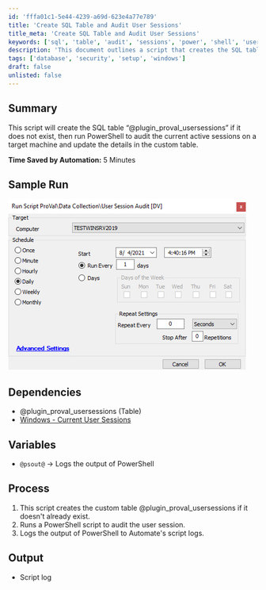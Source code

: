 ```yaml
---
id: 'fffa01c1-5e44-4239-a69d-623e4a77e789'
title: 'Create SQL Table and Audit User Sessions'
title_meta: 'Create SQL Table and Audit User Sessions'
keywords: ['sql', 'table', 'audit', 'sessions', 'power', 'shell', 'users']
description: 'This document outlines a script that creates the SQL table “@plugin_proval_usersessions” if it does not exist, audits the current active sessions on a target machine using PowerShell, and updates the details in the custom table. It includes a summary, sample run, dependencies, variables, process steps, and output details.'
tags: ['database', 'security', 'setup', 'windows']
draft: false
unlisted: false
---
```


## Summary

This script will create the SQL table “@plugin_proval_usersessions” if it does not exist, then run PowerShell to audit the current active sessions on a target machine and update the details in the custom table.

**Time Saved by Automation:** 5 Minutes

## Sample Run

![Sample Run](../../../static/img/User-Session-Audit/image_1.png)

## Dependencies

- @plugin_proval_usersessions (Table)
- [Windows - Current User Sessions](<../dataviews/Windows - Current User Sessions.md>)

## Variables

- `@psout@` -> Logs the output of PowerShell

## Process

1. This script creates the custom table @plugin_proval_usersessions if it doesn't already exist.
2. Runs a PowerShell script to audit the user session.
3. Logs the output of PowerShell to Automate's script logs.

## Output

- Script log
